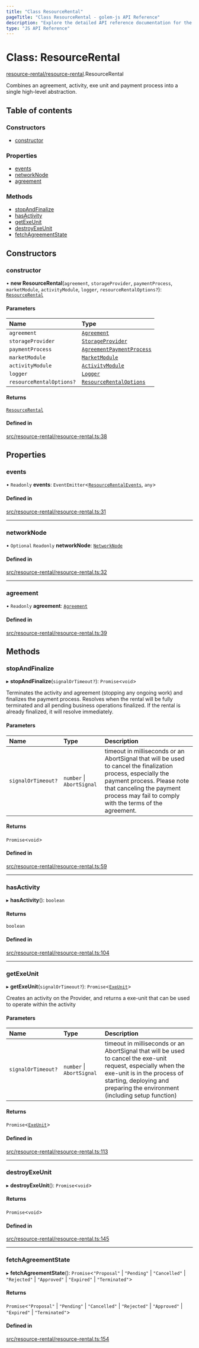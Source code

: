 ```yaml
---
title: "Class ResourceRental"
pageTitle: "Class ResourceRental - golem-js API Reference"
description: "Explore the detailed API reference documentation for the Class ResourceRental within the golem-js SDK for the Golem Network."
type: "JS API Reference"
---
```

# Class: ResourceRental

[resource-rental/resource-rental](../modules/resource_rental_resource_rental).ResourceRental

Combines an agreement, activity, exe unit and payment process into a single high-level abstraction.

## Table of contents

### Constructors

- [constructor](resource_rental_resource_rental.ResourceRental#constructor)

### Properties

- [events](resource_rental_resource_rental.ResourceRental#events)
- [networkNode](resource_rental_resource_rental.ResourceRental#networknode)
- [agreement](resource_rental_resource_rental.ResourceRental#agreement)

### Methods

- [stopAndFinalize](resource_rental_resource_rental.ResourceRental#stopandfinalize)
- [hasActivity](resource_rental_resource_rental.ResourceRental#hasactivity)
- [getExeUnit](resource_rental_resource_rental.ResourceRental#getexeunit)
- [destroyExeUnit](resource_rental_resource_rental.ResourceRental#destroyexeunit)
- [fetchAgreementState](resource_rental_resource_rental.ResourceRental#fetchagreementstate)

## Constructors

### constructor

• **new ResourceRental**(`agreement`, `storageProvider`, `paymentProcess`, `marketModule`, `activityModule`, `logger`, `resourceRentalOptions?`): [`ResourceRental`](resource_rental_resource_rental.ResourceRental)

#### Parameters

| Name | Type |
| :------ | :------ |
| `agreement` | [`Agreement`](market_agreement_agreement.Agreement) |
| `storageProvider` | [`StorageProvider`](../interfaces/shared_storage_provider.StorageProvider) |
| `paymentProcess` | [`AgreementPaymentProcess`](payment_agreement_payment_process.AgreementPaymentProcess) |
| `marketModule` | [`MarketModule`](../interfaces/market_market_module.MarketModule) |
| `activityModule` | [`ActivityModule`](../interfaces/activity_activity_module.ActivityModule) |
| `logger` | [`Logger`](../interfaces/shared_utils_logger_logger.Logger) |
| `resourceRentalOptions?` | [`ResourceRentalOptions`](../interfaces/resource_rental_resource_rental.ResourceRentalOptions) |

#### Returns

[`ResourceRental`](resource_rental_resource_rental.ResourceRental)

#### Defined in

[src/resource-rental/resource-rental.ts:38](https://github.com/golemfactory/golem-js/blob/570126bc/src/resource-rental/resource-rental.ts#L38)

## Properties

### events

• `Readonly` **events**: `EventEmitter`\<[`ResourceRentalEvents`](../interfaces/resource_rental_resource_rental.ResourceRentalEvents), `any`\>

#### Defined in

[src/resource-rental/resource-rental.ts:31](https://github.com/golemfactory/golem-js/blob/570126bc/src/resource-rental/resource-rental.ts#L31)

___

### networkNode

• `Optional` `Readonly` **networkNode**: [`NetworkNode`](network_node.NetworkNode)

#### Defined in

[src/resource-rental/resource-rental.ts:32](https://github.com/golemfactory/golem-js/blob/570126bc/src/resource-rental/resource-rental.ts#L32)

___

### agreement

• `Readonly` **agreement**: [`Agreement`](market_agreement_agreement.Agreement)

#### Defined in

[src/resource-rental/resource-rental.ts:39](https://github.com/golemfactory/golem-js/blob/570126bc/src/resource-rental/resource-rental.ts#L39)

## Methods

### stopAndFinalize

▸ **stopAndFinalize**(`signalOrTimeout?`): `Promise`\<`void`\>

Terminates the activity and agreement (stopping any ongoing work) and finalizes the payment process.
Resolves when the rental will be fully terminated and all pending business operations finalized.
If the rental is already finalized, it will resolve immediately.

#### Parameters

| Name | Type | Description |
| :------ | :------ | :------ |
| `signalOrTimeout?` | `number` \| `AbortSignal` | timeout in milliseconds or an AbortSignal that will be used to cancel the finalization process, especially the payment process. Please note that canceling the payment process may fail to comply with the terms of the agreement. |

#### Returns

`Promise`\<`void`\>

#### Defined in

[src/resource-rental/resource-rental.ts:59](https://github.com/golemfactory/golem-js/blob/570126bc/src/resource-rental/resource-rental.ts#L59)

___

### hasActivity

▸ **hasActivity**(): `boolean`

#### Returns

`boolean`

#### Defined in

[src/resource-rental/resource-rental.ts:104](https://github.com/golemfactory/golem-js/blob/570126bc/src/resource-rental/resource-rental.ts#L104)

___

### getExeUnit

▸ **getExeUnit**(`signalOrTimeout?`): `Promise`\<[`ExeUnit`](activity_exe_unit_exe_unit.ExeUnit)\>

Creates an activity on the Provider, and returns a exe-unit that can be used to operate within the activity

#### Parameters

| Name | Type | Description |
| :------ | :------ | :------ |
| `signalOrTimeout?` | `number` \| `AbortSignal` | timeout in milliseconds or an AbortSignal that will be used to cancel the exe-unit request, especially when the exe-unit is in the process of starting, deploying and preparing the environment (including setup function) |

#### Returns

`Promise`\<[`ExeUnit`](activity_exe_unit_exe_unit.ExeUnit)\>

#### Defined in

[src/resource-rental/resource-rental.ts:113](https://github.com/golemfactory/golem-js/blob/570126bc/src/resource-rental/resource-rental.ts#L113)

___

### destroyExeUnit

▸ **destroyExeUnit**(): `Promise`\<`void`\>

#### Returns

`Promise`\<`void`\>

#### Defined in

[src/resource-rental/resource-rental.ts:145](https://github.com/golemfactory/golem-js/blob/570126bc/src/resource-rental/resource-rental.ts#L145)

___

### fetchAgreementState

▸ **fetchAgreementState**(): `Promise`\<``"Proposal"`` \| ``"Pending"`` \| ``"Cancelled"`` \| ``"Rejected"`` \| ``"Approved"`` \| ``"Expired"`` \| ``"Terminated"``\>

#### Returns

`Promise`\<``"Proposal"`` \| ``"Pending"`` \| ``"Cancelled"`` \| ``"Rejected"`` \| ``"Approved"`` \| ``"Expired"`` \| ``"Terminated"``\>

#### Defined in

[src/resource-rental/resource-rental.ts:154](https://github.com/golemfactory/golem-js/blob/570126bc/src/resource-rental/resource-rental.ts#L154)
